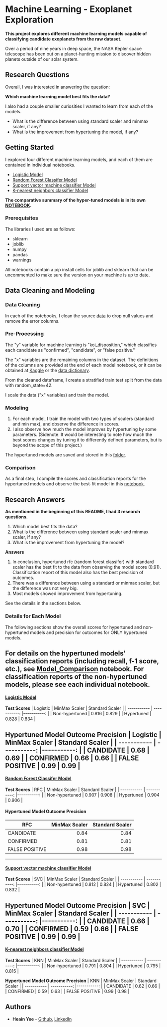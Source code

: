 # Machine Learning - Exoplanet Exploration
<b> This project explores different machine learning models capable of classifying candidate exoplanets from the raw dataset. </b>

Over a period of nine years in deep space, the NASA Kepler space telescope has been out on a planet-hunting mission to discover hidden planets outside of our solar system. 

## Research Questions
Overall, I was interested in answering the question:

**Which machine learning model best fits the data?**

I also had a couple smaller curiosities I wanted to learn from each of the models.
* What is the difference between using standard scaler and minmax scaler, if any?
* What is the improvement from hypertuning the model, if any?

## Getting Started

I explored four different machine learning models, and each of them are contained in individual notebooks. 
* [Logistic Model](logistic_model.ipynb)
* [Random Forest Classifer Model](Forests_Model.ipynb)
* [Support vector machine classifier Model](SVC_model.ipynb)
* [K-nearest neighbors classifier Model](KNN_Model.ipynb)

**The comparative summary of the hyper-tuned models is in its own [NOTEBOOK](Model_Comparison.ipynb).**

### Prerequisites

The libraries I used are as follows:
* sklearn
* joblib
* numpy
* pandas
* warnings

All notebooks contain a pip install cells for joblib and sklearn that can be uncommented to make sure the version on your machine is up to date.

## Data Cleaning and Modeling
### Data Cleaning
In each of the notebooks, I clean the source [data](data) to drop null values and remove the error columns. 

### Pre-Processing
The "y" variable for machine learning is "koi_disposition," which classifies each candidate as "confirmed", "candidate", or "false positive."  

The "x" variables are the remaining columns in the dataset. The definitions of the columns are provided at the end of each model notebook, or it can be obtained at [Kaggle](https://www.kaggle.com/nasa/kepler-exoplanet-search-results) or the [data dictionary](https://exoplanetarchive.ipac.caltech.edu/docs/API_kepcandidate_columns.html).

From the cleaned dataframe, I create a stratified train test split from the data with random_state=42.

I scale the data ("x" variables) and train the model.

### Modeling
1. For each model, I train the model with two types of scalers (standard and min max), and observe the difference in scores.
2. I also observe how much the model improves by hypertuning by some parameters. 
(Sidenote: It would be interesting to note how much the best scores changes by tuning it to differently defined parameters, but is beyond the scope of this project.)

The hypertuned models are saved and stored in this [folder](models).

### Comparison
As a final step, I compile the scores and classification reports for the hypertuned models and observe the best-fit model in this [notebook](Model_Comparison.ipynb). 

## Research Answers
**As mentioned in the beginning of this README, I had 3 research questions.**
1. Which model best fits the data?
2. What is the difference between using standard scaler and minmax scaler, if any?
3. What is the improvement from hypertuning the model?

**Answers**
1. In conclusion, hypertuned rfc (random forest classifer) with standard scaler has the best fit to the data from observing the model score (0.91). Classification report of this model also has the best precision of outcomes.
2. There was a difference between using a standard or minmax scaler, but the difference was not very big. 
3. Most models showed improvement from hypertuning. 

See the details in the sections below.

### Details for Each Model
The following sections show the overall scores for hypertuned and non-hypertuned models and precision for outcomes for ONLY hypertuned models. 

For details on the hypertuned models' classification reports (including recall, f-1 score, etc.), see [Model_Comparison](Model_Comparison.ipynb) notebook. 
For classification reports of the non-hypertuned models, please see each individual notebook.
---

#### [Logistic Model](logistic_model.ipynb)
**Test Scores**
| Logistic | MinMax Scaler | Standard Scaler |
| ----------- | -----------: |-----------: |
| Non-hypertuned | 0.816 | 0.829 |
| Hypertuned | 0.828 | 0.834 |

**Hypertuned Model Outcome Precision**
| Logistic | MinMax Scaler | Standard Scaler |
| ----------- | -----------: |-----------: |
| CANDIDATE | 0.68 | 0.69 |
| CONFIRMED | 0.66 | 0.66 |
| FALSE POSITIVE | 0.99 | 0.99 |
---

#### [Random Forest Classifer Model](Forests_Model.ipynb)
**Test Scores**
| RFC | MinMax Scaler | Standard Scaler |
| ----------- | -----------: |-----------: |
| Non-hypertuned | 0.907 | 0.908 |
| Hypertuned | 0.904 | 0.906 |

#### Hypertuned Model Outcome Precision
| RFC | MinMax Scaler | Standard Scaler |
| ----------- | -----------: |-----------: |
| CANDIDATE | 0.84 | 0.84 |
| CONFIRMED | 0.81 | 0.81 |
| FALSE POSITIVE | 0.98 | 0.98 |
---

#### [Support vector machine classifier Model](SVC_model.ipynb)
**Test Scores**
| SVC | MinMax Scaler | Standard Scaler |
| ----------- | -----------: |-----------: |
| Non-hypertuned | 0.812 | 0.824 |
| Hypertuned | 0.802 | 0.832 |

**Hypertuned Model Outcome Precision**
| SVC | MinMax Scaler | Standard Scaler |
| ----------- | -----------: |-----------: |
| CANDIDATE | 0.66 | 0.70 |
| CONFIRMED | 0.59 | 0.66 |
| FALSE POSITIVE | 0.99 | 0.99 |
---

#### [K-nearest neighbors classifier Model](KNN_Model.ipynb)
**Test Scores**
| KNN | MinMax Scaler | Standard Scaler |
| ----------- | -----------: |-----------: |
| Non-hypertuned | 0.791 | 0.804 |
| Hypertuned | 0.795 | 0.815 |

**Hypertuned Model Outcome Precision**
| KNN | MinMax Scaler | Standard Scaler |
| ----------- | -----------: |-----------: |
| CANDIDATE | 0.62 | 0.66 |
| CONFIRMED | 0.59 | 0.63 |
| FALSE POSITIVE | 0.99 | 0.98 |


## Authors

* **Heain Yee** - [Github](https://github.com/hanesy), [LinkedIn](https://www.linkedin.com/in/heain-yee-82105818/)